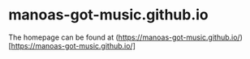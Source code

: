 # manoas-got-music.github.io
The homepage can be found at (https://manoas-got-music.github.io/)[https://manoas-got-music.github.io/]
